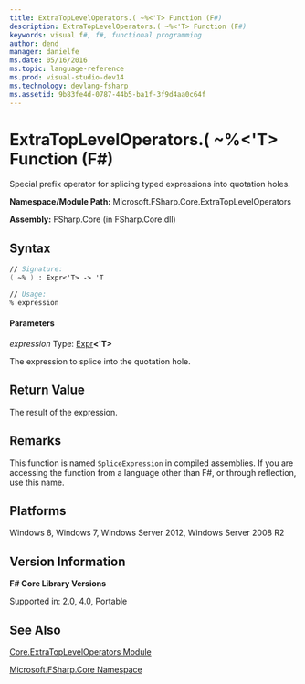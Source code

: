```yaml
---
title: ExtraTopLevelOperators.( ~%<'T> Function (F#)
description: ExtraTopLevelOperators.( ~%<'T> Function (F#)
keywords: visual f#, f#, functional programming
author: dend
manager: danielfe
ms.date: 05/16/2016
ms.topic: language-reference
ms.prod: visual-studio-dev14
ms.technology: devlang-fsharp
ms.assetid: 9b83fe4d-0787-44b5-ba1f-3f9d4aa0c64f 
---
```


# ExtraTopLevelOperators.( ~%<'T> Function (F#)

Special prefix operator for splicing typed expressions into quotation holes.

**Namespace/Module Path:** Microsoft.FSharp.Core.ExtraTopLevelOperators

**Assembly:** FSharp.Core (in FSharp.Core.dll)


## Syntax

```fsharp
// Signature:
( ~% ) : Expr<'T> -> 'T

// Usage:
% expression
```

#### Parameters
*expression*
Type: [Expr](https://msdn.microsoft.com/library/975ca4d3-ac2b-46db-9f01-23cf8b190c6e)**&lt;'T&gt;**


The expression to splice into the quotation hole.

## Return Value

The result of the expression.

## Remarks
This function is named `SpliceExpression` in compiled assemblies. If you are accessing the function from a language other than F#, or through reflection, use this name.


## Platforms
Windows 8, Windows 7, Windows Server 2012, Windows Server 2008 R2


## Version Information
**F# Core Library Versions**

Supported in: 2.0, 4.0, Portable


## See Also
[Core.ExtraTopLevelOperators Module](Core.ExtraTopLevelOperators-Module-%5BFSharp%5D.md)

[Microsoft.FSharp.Core Namespace](Microsoft.FSharp.Core-Namespace-%5BFSharp%5D.md)
